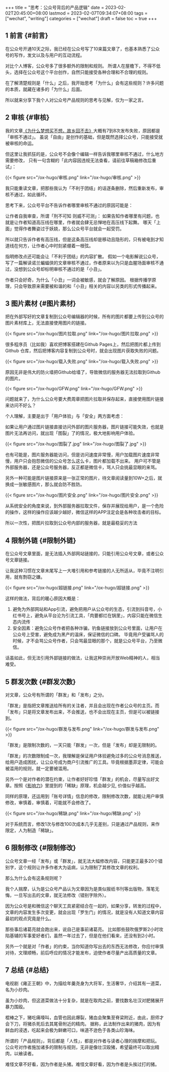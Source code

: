 +++
title = "思考：公众号背后的产品逻辑"
date = 2023-02-02T20:45:00+08:00
lastmod = 2023-02-07T09:34:07+08:00
tags = ["wechat", "writing"]
categories = ["wechat"]
draft = false
toc = true
+++

## <span class="section-num">1</span> 前言 {#前言}

在公众号开通10天之际，我已经在公众号写了10来篇文章了，也基本熟悉了公众号的写作，发文以及与用户的互动流程。

对比个人博客，公众号多了很多额外的限制和规则。
所谓人在屋檐下，不得不低头，选择在公众号这个平台创作，自然只能接受各种合理和不合理的规则。

在了解清楚规则是「什么」之后，我开始思考「为什么」会有这些规则？许多问题的本质，就藏在诸多的「为什么」后面。

所以就来分享下我个人对公众号产品规则的思考与见解，仅为一家之言。


## <span class="section-num">2</span> 审核 {#审核}

我的文章[《为什么梦想买不想，故乡回不去》](https://mp.weixin.qq.com/s/qOuJjW5HVCiuA9bqNuzLdw)大概有7到8次发布失败，原因都是「审核不通过」。
虽说「自由」是创作的基础，但是既然选择公众号，只能接受就被审核的命运。

但这里让我抓狂的是，公众号不会像个编辑一样告诉我哪里审核不通过，什么地方需要修改，
只有一句含糊的「此内容因违规无法查看，请前往草稿箱修改后重试」：

{{< figure src="/ox-hugo/审核.png" link="/ox-hugo/审核.png" >}}

我只能重读文章，把那些我认为「不利于团结」的话逐条删除，然后重新发布，审核不通过，如此循环。

思考下来，公众号平台不告诉作者哪里审核不通过的原因可能是：

让作者自我审查，所谓「刑不可知 则威不可测」：
如果告知作者哪里有问题，也就是让作者知道高压线在哪里，作者就会肆无忌惮地在高压线下起舞。
哪天「上面」觉得作者舞姿过于妖娆，那么公众号平台就会一起受罚。

所以就只告诉作者有高压线，但是这条高压线却是移动且隐形的，只有被电到才知道线在何方，让作者心中时刻紧绷着一根弦。

指明修改点还可能会让「不利于团结」的内容扩散。
假如一个电影解说公众号，写了一篇解读诺兰蝙蝠侠的文章审核不通过，作者原来以为只是血腥场面审核不通过，没想到公众号却标明审核不通过的是「小丑」。

作者只会好奇，为什么「小丑」一词会被敏感，就会了解原因。
根据传播学原理，只会导致原来需要被和谐的和「小丑」相关的内容以另类的形式传播起来。


## <span class="section-num">3</span> 图片素材 {#图片素材}

把在外部写好的文章复制到公众号编辑器的时候，所有的图片都要上传到公众号的图片素材库上，无法直接使用图片的链接。

{{< figure src="/ox-hugo/图片拉取.png" link="/ox-hugo/图片拉取.png" >}}

很多程序员（比如我）喜欢把博客搭建在Github Pages上，然后把图片都上传到Github 仓库，然后把博客内容复制到公众号时，就会出现图片获取失败的问题。

{{< figure src="/ox-hugo/载入失败.png" link="/ox-hugo/载入失败.png" >}}

原因无非是伟大的防火墙把Github给墙了，导致微信的服务器无法拉取到Github 的图片。

{{< figure src="/ox-hugo/GFW.png" link="/ox-hugo/GFW.png" >}}

问题就来了，为什么公众号要大费周章把图片拉取并保存起来，直接使用图片链接来访问不好么？

个人理解，主要是出于「用户体验」与「安全」两方面考虑：

如果让用户通过图片链接直接访问外部的图片服务器，图片链接可能失效，也就是图片无法再访问，就出现「图裂」了的情况，极大地影响用户体验。

{{< figure src="/ox-hugo/图裂了.jpg" link="/ox-hugo/图裂了.jpg" >}}

也有可能是，图片服务器能访问，但是访问速度非常慢，用户加载图片速度非常慢，用户只会抱怨微信的公众号怎么这么卡，图片都加载不出来。
用户可不管是外部服务器，还是公众号服务器，反正都是微信卡，骂人只会挑最显眼的来骂。

另外一种可能是图片链接原来是一张正常的图片，待文章阅读量到10W+之后，就换成一张敏感图片，那么就会防不胜防。

{{< figure src="/ox-hugo/图片安全.png" link="/ox-hugo/图片安全.png" >}}

从系统安全的角度来说，到外部服务器拉取文件，保存并展现给用户，是一个危险的操作，这样的操作应该越少越好，微信这样的APP注定会是各种攻击者的目标。

所以一次性，把图片拉取到公众号内部的服务器，就是最稳妥的方法


## <span class="section-num">4</span> 限制外链 {#限制外链}

在公众号文章里面，是无法插入外部网站链接的，只能引用公众号文章，或者公众号文章链接。

让我这种习惯在文章末尾写上一大堆引用和参考链接的人无所适从，毕竟不注明引用，就有剽窃之嫌。

{{< figure src="/ox-hugo/超链接.png" link="/ox-hugo/超链接.png" >}}

这样的做法，背后的暖心原因大概是：

1.  避免为外部网站和App引流，避免把用户从公众号的生态，引流到抖音号，小红书号上，避免从平台沦为引流工具，「肉要都烂在锅里」，内容只能在微信生态内流传
2.  安全因素：避免公众号作者把各种诈骗，钓鱼链接放到公众号里面，让用户在公众号上受害，避免成为黑产的温床，保证微信的口碑。
    毕竟用户受骗骂人的时候，才不会骂公众号作者，只会骂最显眼的那个，就是公众号平台，乃至微信。

话虽如此，但无法引用外部链接的做法，让我这种崇尚开放Web精神的人，相当难受。


## <span class="section-num">5</span> 群发次数 {#群发次数}

对文章，公众号有所谓的「群发」和「发布」之分。

「群发」是指把文章推送给所有的关注者，并且会出现在作者公众号的主页。而「发布」只是将文章发布出来，不会推送，也不会出现在主页，但是可以被链接到。

{{< figure src="/ox-hugo/群发与发布.png" link="/ox-hugo/群发与发布.png" >}}

「群发」是限制次数的，一天只能「群发」一次，但是「发布」却是无限制的。

「群发」的次数限制成一次，我理解是保证用户体验避免过多的公众号消息推送，给用户造成困扰，让公众号成为商户引流推广的工具。毕竟根据墨菲定律，可能会被滥用的规则，就一定要被滥用。

另外一个是对作者的潜在约束，让作者好好珍惜「群发」的机会，尽量写出好文章。按照《[影响力](https://mp.weixin.qq.com/s/PHDaAlT7LZGqt_Lm1o-oRQ)》里提到的「稀缺」原理，机会越少见, 价值似乎越高。

同样的原理，还运用到「账号详情」信息的修改，限制修改次数，就能让用户审慎修改，审慎着，审慎着，可能就不会修改了。

{{< figure src="/ox-hugo/稀缺.png" link="/ox-hugo/稀缺.png" >}}

对于系统而言，修改1次与修改100次成本几乎无差别，只是通过产品规则，来作限定，人为制造「稀缺」。


## <span class="section-num">6</span> 限制修改 {#限制修改}

公众号文章一经「发布」或「群发」，就无法大幅修改内容，只能更正最多20个错别字，这个规则让许多作者大为诟病，认为限制了其修改文章的权利。

那么为什么会有这条规则呢？

我个人揣摩，认为是公众号产品认为文章因为是类似报纸书刊等出版物，落笔无悔，一旦写出去的文章，就无法修改（错别字除外）。

因为公众号是和微信这个聊天工具紧密结合在一起的，如果分享，转发的过程中，文章的内容发生多次变更，就会出现「罗生门」的情况，就是没有人知道文章内容最初的观点究竟是什么。

那些事后诸葛亮就会跑出来，说自己是事前诸葛亮。
比如那些鼓吹俄罗斯2小时攻陷基辅的军事爱好者们，虽然一年过去了，但是在他们看来，还没有到2小时。

另外一个就是对「作者」的约束，当你知道你写出去的东西无法修改，你应付审慎对待，文理顺畅，前后呼应的情况才能发布，迫使作者尽量产出高质量的文章。


## <span class="section-num">7</span> 总结 {#总结}

电视剧《雍正王朝》中，为描绘年羹尧身为大将军，生活奢华，介绍其有一道菜，名为小炒肉。

虽为小炒肉，但这道菜做法十分复杂，就是在取肉之前，要找数名壮汉对肥猪展开暴力围殴。

棍棒之下，猪吃痛嚎叫，血管也因此爆裂，猪血会聚集至脊梁附近，由此，厨师才会下刀，将猪杀死后去其尾骨附近的精肉。
据称，此法制作出来的猪肉，因为有鲜血的浸透，吃起来会极为鲜嫩可口，味道不逊色于各类山珍海味。

所谓的「产品规则」，背后都是「人性」，都是对作者与读者心理的揣摩和把玩。
公众号对作者施加诸多的限制与规则，无非是像壮汉殴猪，希望最终可以取出精肉，以飨读者。

难怪文章不好看，因为作者是头猪。难怪文章好看，因为作者是头挨过打的猪。
